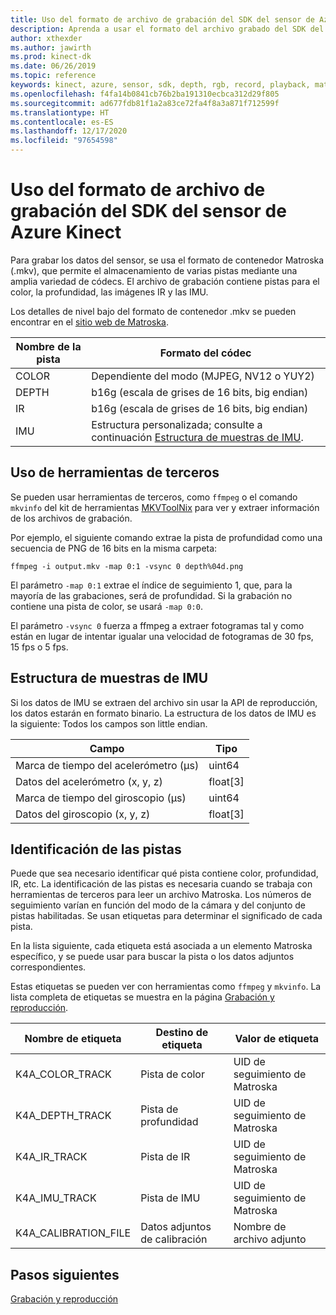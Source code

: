 ```yaml
---
title: Uso del formato de archivo de grabación del SDK del sensor de Azure Kinect
description: Aprenda a usar el formato del archivo grabado del SDK del sensor de Azure Kinect.
author: xthexder
ms.author: jawirth
ms.prod: kinect-dk
ms.date: 06/26/2019
ms.topic: reference
keywords: kinect, azure, sensor, sdk, depth, rgb, record, playback, matroska, mkv
ms.openlocfilehash: f4fa14b0841cb76b2ba191310ecbca312d29f805
ms.sourcegitcommit: ad677fdb81f1a2a83ce72fa4f8a3a871f712599f
ms.translationtype: HT
ms.contentlocale: es-ES
ms.lasthandoff: 12/17/2020
ms.locfileid: "97654598"
---
```

# <a name="use-azure-kinect-sensor-sdk-to-record-file-format"></a>Uso del formato de archivo de grabación del SDK del sensor de Azure Kinect

Para grabar los datos del sensor, se usa el formato de contenedor Matroska (.mkv), que permite el almacenamiento de varias pistas mediante una amplia variedad de códecs. El archivo de grabación contiene pistas para el color, la profundidad, las imágenes IR y las IMU.

Los detalles de nivel bajo del formato de contenedor .mkv se pueden encontrar en el [sitio web de Matroska](https://www.matroska.org/index.html).

| Nombre de la pista | Formato del códec                          |
|------------|---------------------------------------|
| COLOR      | Dependiente del modo (MJPEG, NV12 o YUY2) |
| DEPTH      | b16g (escala de grises de 16 bits, big endian)   |
| IR         | b16g (escala de grises de 16 bits, big endian)   |
| IMU        | Estructura personalizada; consulte a continuación [Estructura de muestras de IMU](record-file-format.md#imu-sample-structure). |

## <a name="using-third-party-tools"></a>Uso de herramientas de terceros

Se pueden usar herramientas de terceros, como `ffmpeg` o el comando `mkvinfo` del kit de herramientas [MKVToolNix](https://mkvtoolnix.download/) para ver y extraer información de los archivos de grabación.

Por ejemplo, el siguiente comando extrae la pista de profundidad como una secuencia de PNG de 16 bits en la misma carpeta:

```
ffmpeg -i output.mkv -map 0:1 -vsync 0 depth%04d.png
```

El parámetro `-map 0:1` extrae el índice de seguimiento 1, que, para la mayoría de las grabaciones, será de profundidad. Si la grabación no contiene una pista de color, se usará `-map 0:0`.

El parámetro `-vsync 0` fuerza a ffmpeg a extraer fotogramas tal y como están en lugar de intentar igualar una velocidad de fotogramas de 30 fps, 15 fps o 5 fps.

## <a name="imu-sample-structure"></a>Estructura de muestras de IMU

Si los datos de IMU se extraen del archivo sin usar la API de reproducción, los datos estarán en formato binario.
La estructura de los datos de IMU es la siguiente: Todos los campos son little endian.

| Campo                        | Tipo     |
|------------------------------|----------|
| Marca de tiempo del acelerómetro (μs) | uint64   |
| Datos del acelerómetro (x, y, z) | float[3] |
| Marca de tiempo del giroscopio (μs)     | uint64   |
| Datos del giroscopio (x, y, z)     | float[3] |

## <a name="identifying-tracks"></a>Identificación de las pistas

Puede que sea necesario identificar qué pista contiene color, profundidad, IR, etc. La identificación de las pistas es necesaria cuando se trabaja con herramientas de terceros para leer un archivo Matroska.
Los números de seguimiento varían en función del modo de la cámara y del conjunto de pistas habilitadas. Se usan etiquetas para determinar el significado de cada pista.

En la lista siguiente, cada etiqueta está asociada a un elemento Matroska específico, y se puede usar para buscar la pista o los datos adjuntos correspondientes.

Estas etiquetas se pueden ver con herramientas como `ffmpeg` y `mkvinfo`.
La lista completa de etiquetas se muestra en la página [Grabación y reproducción](record-playback-api.md).

| Nombre de etiqueta             | Destino de etiqueta             | Valor de etiqueta             |
|----------------------|------------------------|-----------------------|
| K4A_COLOR_TRACK      | Pista de color            | UID de seguimiento de Matroska    |
| K4A_DEPTH_TRACK      | Pista de profundidad            | UID de seguimiento de Matroska    |
| K4A_IR_TRACK         | Pista de IR               | UID de seguimiento de Matroska    |
| K4A_IMU_TRACK        | Pista de IMU              | UID de seguimiento de Matroska    |
| K4A_CALIBRATION_FILE | Datos adjuntos de calibración | Nombre de archivo adjunto   |

## <a name="next-steps"></a>Pasos siguientes

[Grabación y reproducción](record-playback-api.md)
